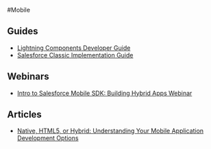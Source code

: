 #Mobile

## Guides
* [Lightning Components Developer Guide](https://resources.docs.salesforce.com/sfdc/pdf/lightning.pdf)
* [Salesforce Classic Implementation Guide](http://resources.docs.salesforce.com/200/12/en-us/sfdc/pdf/salesforce_mobile_implementation.pdf)

## Webinars
* [Intro to Salesforce Mobile SDK: Building Hybrid Apps Webinar](https://www.youtube.com/watch?v=ipzK8Jok2gM)

## Articles

* [Native, HTML5, or Hybrid: Understanding Your Mobile Application Development Options](https://developer.salesforce.com/page/Native,_HTML5,_or_Hybrid:_Understanding_Your_Mobile_Application_Development_Options)
